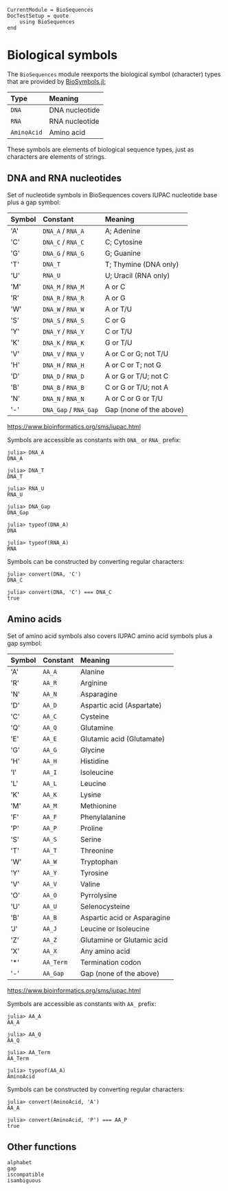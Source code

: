 ```@meta
CurrentModule = BioSequences
DocTestSetup = quote
    using BioSequences
end
```
# Biological symbols

The `BioSequences` module reexports the biological symbol (character) types
that are provided by [BioSymbols.jl:](https://biojulia.dev/BioSymbols.jl/)

| Type            | Meaning        |
| :-------------- | :------------- |
| `DNA`           | DNA nucleotide |
| `RNA`           | RNA nucleotide |
| `AminoAcid`     | Amino acid     |

These symbols are elements of biological sequence types, just as characters are
elements of strings.


## DNA and RNA nucleotides

Set of nucleotide symbols in BioSequences covers IUPAC nucleotide base plus
a gap symbol:

| Symbol | Constant              | Meaning                    |
| :----- | :-------------------- | :------------------------- |
| 'A'    | `DNA_A` / `RNA_A`     | A; Adenine                 |
| 'C'    | `DNA_C` / `RNA_C`     | C; Cytosine                |
| 'G'    | `DNA_G` / `RNA_G`     | G; Guanine                 |
| 'T'    | `DNA_T`               | T; Thymine (DNA only)      |
| 'U'    | `RNA_U`               | U; Uracil (RNA only)       |
| 'M'    | `DNA_M` / `RNA_M`     | A or C                     |
| 'R'    | `DNA_R` / `RNA_R`     | A or G                     |
| 'W'    | `DNA_W` / `RNA_W`     | A or T/U                   |
| 'S'    | `DNA_S` / `RNA_S`     | C or G                     |
| 'Y'    | `DNA_Y` / `RNA_Y`     | C or T/U                   |
| 'K'    | `DNA_K` / `RNA_K`     | G or T/U                   |
| 'V'    | `DNA_V` / `RNA_V`     | A or C or G; not T/U       |
| 'H'    | `DNA_H` / `RNA_H`     | A or C or T; not G         |
| 'D'    | `DNA_D` / `RNA_D`     | A or G or T/U; not C       |
| 'B'    | `DNA_B` / `RNA_B`     | C or G or T/U; not A       |
| 'N'    | `DNA_N` / `RNA_N`     | A or C or G or T/U         |
| '-'    | `DNA_Gap` / `RNA_Gap` | Gap (none of the above)    |

<https://www.bioinformatics.org/sms/iupac.html>

Symbols are accessible as constants with `DNA_` or `RNA_` prefix:
```jldoctest
julia> DNA_A
DNA_A

julia> DNA_T
DNA_T

julia> RNA_U
RNA_U

julia> DNA_Gap
DNA_Gap

julia> typeof(DNA_A)
DNA

julia> typeof(RNA_A)
RNA

```

Symbols can be constructed by converting regular characters:
```jldoctest
julia> convert(DNA, 'C')
DNA_C

julia> convert(DNA, 'C') === DNA_C
true

```


## Amino acids

Set of amino acid symbols also covers IUPAC amino acid symbols plus a gap symbol:

| Symbol       | Constant        | Meaning                     |
| :----------- | :-------------- | :-------------------------- |
| 'A'          | `AA_A`          | Alanine                     |
| 'R'          | `AA_R`          | Arginine                    |
| 'N'          | `AA_N`          | Asparagine                  |
| 'D'          | `AA_D`          | Aspartic acid (Aspartate)   |
| 'C'          | `AA_C`          | Cysteine                    |
| 'Q'          | `AA_Q`          | Glutamine                   |
| 'E'          | `AA_E`          | Glutamic acid (Glutamate)   |
| 'G'          | `AA_G`          | Glycine                     |
| 'H'          | `AA_H`          | Histidine                   |
| 'I'          | `AA_I`          | Isoleucine                  |
| 'L'          | `AA_L`          | Leucine                     |
| 'K'          | `AA_K`          | Lysine                      |
| 'M'          | `AA_M`          | Methionine                  |
| 'F'          | `AA_F`          | Phenylalanine               |
| 'P'          | `AA_P`          | Proline                     |
| 'S'          | `AA_S`          | Serine                      |
| 'T'          | `AA_T`          | Threonine                   |
| 'W'          | `AA_W`          | Tryptophan                  |
| 'Y'          | `AA_Y`          | Tyrosine                    |
| 'V'          | `AA_V`          | Valine                      |
| 'O'          | `AA_O`          | Pyrrolysine                 |
| 'U'          | `AA_U`          | Selenocysteine              |
| 'B'          | `AA_B`          | Aspartic acid or Asparagine |
| 'J'          | `AA_J`          | Leucine or Isoleucine       |
| 'Z'          | `AA_Z`          | Glutamine or Glutamic acid  |
| 'X'          | `AA_X`          | Any amino acid              |
| '*'          | `AA_Term`       | Termination codon           |
| '-'          | `AA_Gap`        | Gap (none of the above)     |

<https://www.bioinformatics.org/sms/iupac.html>

Symbols are accessible as constants with `AA_` prefix:
```jldoctest
julia> AA_A
AA_A

julia> AA_Q
AA_Q

julia> AA_Term
AA_Term

julia> typeof(AA_A)
AminoAcid

```

Symbols can be constructed by converting regular characters:
```jldoctest
julia> convert(AminoAcid, 'A')
AA_A

julia> convert(AminoAcid, 'P') === AA_P
true

```


## Other functions

```@docs
alphabet
gap
iscompatible
isambiguous
```
